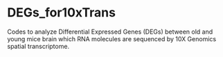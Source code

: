 # DEGs_for10xTrans
Codes to analyze Differential Expressed Genes (DEGs) between old and young mice brain which RNA molecules are sequenced by 10X Genomics spatial transcriptome.
